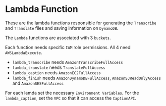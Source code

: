 # Lambda Function

These are the lambda functions responsible for generating the `Transcribe` and `Translate`
files and saving information on `DynamoDB`.

The `Lambda` functions are associated with 3 `buckets`.

Each function needs specific `IAM` role permissions.
All 4 need `AWSLambdaExecute`.

* `lambda_transcribe` needs `AmazonTranscribeFullAccess`
* `lambda_translate` needs `TranslateFullAccess`
* `lambda_caption` needs `AmazonEC2FullAccess`
* `lambda_finish` needs `AmazonDynamoDBFullAccess`, `AmazonS3ReadOnlyAccess` and `AmazonSESFullAccess`

For each lamda set the necessary `Environment Variables`.
For the `lambda_caption`, set the `VPC` so that it can access the `CaptionAPI`.
